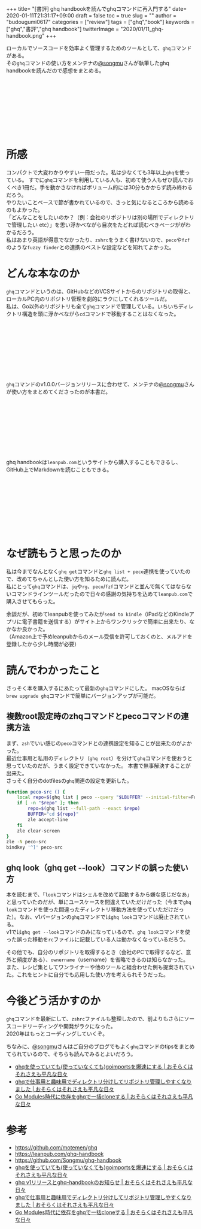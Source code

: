 +++
title= "[書評] ghq handbookを読んでghqコマンドに再入門する"
date= 2020-01-11T21:31:17+09:00
draft = false
toc = true
slug = ""
author = "budougumi0617"
categories = ["review"]
tags = ["ghq","book"]
keywords = ["ghq","書評","ghq handbook"]
twitterImage = "2020/01/11_ghq-handbook.png"
+++

ローカルでソースコードを効率よく管理するためのツールとして、`ghq`コマンドがある。  
その`ghq`コマンドの使い方をメンテナの[@songmu](https://twitter.com/songmu)さんが執筆したghq handbookを読んだので感想をまとめる。

<div class="iframely-embed"><div class="iframely-responsive" style="height: 140px; padding-bottom: 0;"><a href="http://leanpub.com/ghq-handbook" data-iframely-url="//cdn.iframe.ly/hPd1pAJ"></a></div></div><script async src="//cdn.iframe.ly/embed.js" charset="utf-8"></script>


<!--more-->

# 所感
コンパクトで大変わかりやすい一冊だった。私は少なくても3年以上`ghq`を使っている。
すでに`ghq`コマンドを利用している人も、初めて使う人もぜひ読んでおくべき1冊だ。手を動かさなければボリューム的には30分もかからず読み終わるだろう。  
やりたいことベースで節が書かれているので、さっと気になるところから読めるのもよかった。  
「どんなことをしたいのか？（例：会社のリポジトリは別の場所でディレクトリで管理したい etc）」を思い浮かべながら目次をたどれば読むべきページががわかるだろう。  
私はあまり英語が得意でなかったり、`zshrc`をうまく書けないので、`peco`や`fzf`のような`fuzzy finder`との連携のベストな設定などを知れてよかった。

# どんな本なのか
`ghq`コマンドというのは、GitHubなどのVCSサイトからのリポジトリの取得と、ローカルPC内のリポジトリ管理を劇的にラクにしてくれるツールだ。  
私は、Go以外のリポジトリも全て`ghq`コマンドで管理している。いちいちディレクトリ構造を頭に浮かべながら`cd`コマンドで移動することはなくなった。

<div class="iframely-embed"><div class="iframely-responsive" style="height: 140px; padding-bottom: 0;"><a href="https://github.com/motemen/ghq" data-iframely-url="//cdn.iframe.ly/kzGagrT"></a></div></div><script async src="//cdn.iframe.ly/embed.js" charset="utf-8"></script>

`ghq`コマンドのv1.0.0バージョンリリースに合わせて、メンテナの[@songmu](https://twitter.com/songmu)さんが使い方をまとめてくださったのが本書だ。

<div class="iframely-embed"><div class="iframely-responsive" style="height: 140px; padding-bottom: 0;"><a href="https://songmu.jp/riji/entry/2020-01-05-ghq-v1.html" data-iframely-url="//cdn.iframe.ly/aUbn23p?iframe=card-small"></a></div></div><script async src="//cdn.iframe.ly/embed.js" charset="utf-8"></script>

ghq handbookは`leanpub.com`というサイトから購入することもできるし、GitHub上でMarkdownを読むこともできる。

<div class="iframely-embed"><div class="iframely-responsive" style="height: 140px; padding-bottom: 0;"><a href="http://leanpub.com/ghq-handbook" data-iframely-url="//cdn.iframe.ly/hPd1pAJ"></a></div></div><script async src="//cdn.iframe.ly/embed.js" charset="utf-8"></script>

# なぜ読もうと思ったのか
私は今までなんとなく`ghq get`コマンドと`ghq list + peco`連携を使っていたので、改めてちゃんとした使い方を知るために読んだ。  
私にとって`ghq`コマンドは、`jq`や`rg`、`peco`/`fzf`コマンドと並んで無くてはならないコマンドラインツールだったので日々の感謝の気持ちを込めて`leanpub.com`で購入させてもらった。

余談だが、初めてleanpubを使ってみたが`send to kindle`（iPadなどのKindleアプリに電子書籍を送信する）がサイト上からワンクリックで簡単に出来たり、なかなか良かった。  
（Amazon上で予めleanpubからのメール受信を許可しておくのと、メルアドを登録したから少し時間が必要）

# 読んでわかったこと
さっそく本を購入するにあたって最新の`ghq`コマンドにした。
macOSならば`brew upgrade ghq`コマンドで簡単にバージョンアップが可能だ。  

## 複数root設定時のzhqコマンドとpecoコマンドの連携方法
まず、`zsh`でいい感じの`peco`コマンドとの連携設定を知ることが出来たのがよかった。  
最近仕事用と私用のディレクトリ（`ghq root`）を分けて`ghq`コマンドを使おうと思っていたのだが、うまく設定できていなかった。
本書で無事解決することが出来た。  
さっそく自分のdotfilesの`ghq`関連の設定を更新した。

```bash
function peco-src () {
    local repo=$(ghq list | peco --query "$LBUFFER" --initial-filter=Fuzzy)
    if [ -n "$repo" ]; then
        repo=$(ghq list --full-path --exact $repo)
        BUFFER="cd ${repo}"
        zle accept-line
    fi
    zle clear-screen
}
zle -N peco-src
bindkey '^]' peco-src
```

## ghq look（ghq get --look）コマンドの誤った使い方
本を読むまで、「`look`コマンドはシェルを改めて起動するから嫌な感じだなあ」と思っていたのだが、単にユースケースを間違えていただけだった（今まで`ghq look`コマンドを使った間違ったディレクトリ移動方法を使っていただけだった）。なお、v1バージョンの`ghq`コマンドでは`ghq look`コマンドは廃止されている。  
v1では`ghq get --look`コマンドのみになっているので、`ghq look`コマンドを使った誤った移動を`rc`ファイルに記載している人は動かなくなっているだろう。

その他でも、自分のリポジトリを取得するとき（会社のPCで取得するなど、意外と頻度がある）、`ownername`（username）を省略できるのは知らなかった。
また、レシピ集としてワンライナーや他のツールと組合わせた例も提案されていた。これをヒントに自分でも応用した使い方を考えられそうだった。  

# 今後どう活かすのか
`ghq`コマンドを最新にして、`zshrc`ファイルも整理したので、前よりもさらにソースコードリーディングや開発がラクになった。  
2020年はもっとコーディングしていくぞ。

ちなみに、[@songmu](https://twitter.com/songmu)さんはご自分のブログでもよく`ghq`コマンドのtipsをまとめてられているので、そちらも読んでみるとよいだろう。

- [ghqを使っていても(使っていなくても)goimportsを爆速にする | おそらくはそれさえも平凡な日々](https://songmu.jp/riji/entry/2018-08-29-ghq-goimports.html)
- [ghqで仕事用と趣味用でディレクトリ分けしてリポジトリ管理しやすくなりました | おそらくはそれさえも平凡な日々](https://songmu.jp/riji/entry/2019-12-28-ghq.html)
- [Go Modules時代に依存をghqで一括cloneする | おそらくはそれさえも平凡な日々](https://songmu.jp/riji/entry/2019-10-22-gomod-ghq.html)

# 参考
- https://github.com/motemen/ghq
- https://leanpub.com/ghq-handbook
- https://github.com/Songmu/ghq-handbook
- [ghqを使っていても(使っていなくても)goimportsを爆速にする | おそらくはそれさえも平凡な日々](https://songmu.jp/riji/entry/2018-08-29-ghq-goimports.html)
- [ghq v1リリースとghq-handbookのお知らせ | おそらくはそれさえも平凡な日々](https://songmu.jp/riji/entry/2020-01-05-ghq-v1.html)
- [ghqで仕事用と趣味用でディレクトリ分けしてリポジトリ管理しやすくなりました | おそらくはそれさえも平凡な日々](https://songmu.jp/riji/entry/2019-12-28-ghq.html)
- [Go Modules時代に依存をghqで一括cloneする | おそらくはそれさえも平凡な日々](https://songmu.jp/riji/entry/2019-10-22-gomod-ghq.html)

